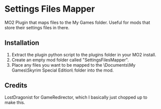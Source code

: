 # Settings Files Mapper

 MO2 Plugin that maps files to the My Games folder. Useful for mods that store their settings files in there.

## Installation

 1. Extract the plugin python script to the plugins folder in your MO2 install.
 2. Create an empty mod folder called "SettingsFilesMapper".
 3. Place any files you want to be mapped to the \Documents\My Games\Skyrim Special Edition\ folder into the mod.

## Credits

 LostDragonist for GameRedirector, which I basically just chopped up to make this.
